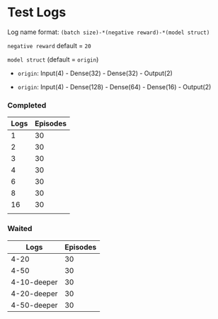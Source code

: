 # Test Logs

Log name format: `(batch size)-*(negative reward)-*(model struct)`

`negative reward` default = `20`

`model struct` (default = `origin`)

- `origin`: Input(4) - Dense(32) - Dense(32) - Output(2)

- `origin`: Input(4) - Dense(128) - Dense(64) - Dense(16) - Output(2)

### Completed

| Logs | Episodes |
| ---- | -------- |
| 1    | 30       |
| 2    | 30       |
| 3    | 30       |
| 4    | 30       |
| 6    | 30       |
| 8    | 30       |
| 16   | 30       |
|      |          |

### Waited

| Logs        | Episodes |
| ----------- | -------- |
| 4-20        | 30       |
| 4-50        | 30       |
| 4-10-deeper | 30       |
| 4-20-deeper | 30       |
| 4-50-deeper | 30       |

